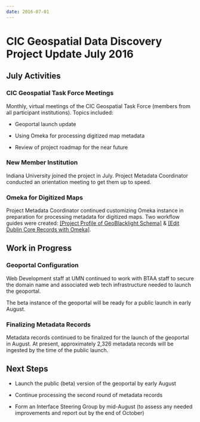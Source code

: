 ```yaml
---
date: 2016-07-01
---
```


# CIC Geospatial Data Discovery Project Update July 2016

<!-- more -->


## July Activities

### CIC Geospatial Task Force Meetings

Monthly, virtual meetings of the CIC Geospatial Task Force (members from
all participant institutions). Topics included:

-   Geoportal launch update

-   Using Omeka for processing digitized map metadata

-   Review of project roadmap for the near future

### New Member Institution

Indiana University joined the project in July. Project Metadata
Coordinator conducted an orientation meeting to get them up to speed.

### Omeka for Digitized Maps

Project Metadata Coordinator continued customizing Omeka instance in
preparation for processing metadata for digitized maps. Two workflow
guides were created: [[Project Profile of GeoBlacklight
Schema]](https://sites.google.com/a/umn.edu/cicgddp-metadata-workflow/home/project-profile-of-geoblacklight-schema)
& [[Edit Dublin Core Records with
Omeka]](https://sites.google.com/a/umn.edu/btaa-gdp/metadata-workflow).

## Work in Progress

### Geoportal Configuration

Web Development staff at UMN continued to work with BTAA staff to secure
the domain name and associated web tech infrastructure needed to launch
the geoportal.

The beta instance of the geoportal will be ready for a public launch in
early August.

### Finalizing Metadata Records

Metadata records continued to be finalized for the launch of the
geoportal in August. At present, approximately 2,326 metadata records
will be ingested by the time of the public launch.

## Next Steps

-   Launch the public (beta) version of the geoportal by early August

-   Continue processing the second round of metadata records

-   Form an Interface Steering Group by mid-August (to assess any needed
improvements and report out by the end of October)
